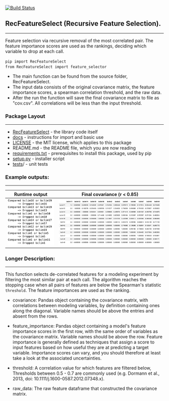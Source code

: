 [![Build Status](https://travis-ci.com/daniel-furman/RecFeatureSelect.svg?branch=main)](https://travis-ci.com/daniel-furman/RecFeatureSelect)

## RecFeatureSelect (Recursive Feature Selection). 

---

Feature selection via recursive removal of the most correlated pair. The feature importance scores are used as the rankings, deciding which variable to drop at each call.

`pip import RecFeatureSelect` <br> `from RecFeatureSelect import feature_selector`

* The main function can be found from the source folder, RecFeatureSelect.
* The input data consists of the original covariance matrix, the feature importance scores, a spearman correlation threshold, and the raw data. 
* After the run the function will save the final covariance matrix to file as "cov.csv". All correlations will be less than the input threshold.  

### Package Layout

---

* [RecFeatureSelect](https://github.com/daniel-furman/RecFeatureSelect/tree/main/RecFeatureSelect) - the library code itself
* [docs](https://github.com/daniel-furman/RecFeatureSelect/tree/main/docs) - instructions for import and basic use
* [LICENSE](https://github.com/daniel-furman/RecFeatureSelect/blob/main/LICENSE) - the MIT license, which applies to this package
* README.md - the README file, which you are now reading
* [requirements.txt](https://github.com/daniel-furman/RecFeatureSelect/blob/main/requirements.txt) - prerequisites to install this package, used by pip
* [setup.py](https://github.com/daniel-furman/RecFeatureSelect/blob/main/setup.py) - installer script
* [tests](https://github.com/daniel-furman/RecFeatureSelect/tree/main/test)/ - unit tests

### Example outputs:

---

Runtime output | Final covariance (r < 0.85)
:---------------------------------:|:----------------------------------------:
![](test/data/img3.png) | ![](test/data/img5.png)

### Longer Description:

---

This function selects de-correlated features for a modeling experiment by filtering the most similar pair at each call. The algorithm reaches the
stopping case when all pairs of features are below the Spearman's statistic `threshold`. The feature importances are used as the ranking.

* covariance: Pandas object containing the covariance matrix, with
        correlations between modeling variables, by definition containing
        ones along the diagonal. Variable names should be above the
        entries and absent from the rows.

* feature_importance: Pandas object containing a model's feature importance
        scores in the first row, with the same order of variables as the
        covariance matrix. Variable names should be above the row. Feature
        importance is generally defined as techniques that assign a score to
        input features based on how useful they are at predicting a target
        variable. Importance scores can vary, and you should therefore
        at least take a look at the associated uncertainties.

* threshold: A correlation value for which features are filtered below,
        Thresholds between 0.5 - 0.7 are commonly used (e.g. Dormann et al.,
        2013, doi: 10.1111/j.1600-0587.2012.07348.x).

* raw_data: The raw feature dataframe that constructed the covariance matrix.
